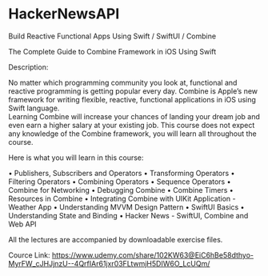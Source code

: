 # HackerNewsAPI
Build Reactive Functional Apps Using Swift / SwiftUI / Combine


The Complete Guide to Combine Framework in iOS Using Swift

Description:

No matter which programming community you look at, functional and reactive programming is getting popular every day. 
Combine is Apple’s new framework for writing flexible, reactive, functional applications in iOS using Swift language.     
Learning Combine will increase your chances of landing your dream job and even earn a higher salary at your existing job. 
This course does not expect any knowledge of the Combine framework, you will learn all throughout the course.

Here is what you will learn in this course:

• Publishers, Subscribers and Operators
• Transforming Operators
• Filtering Operators
• Combining Operators
• Sequence Operators
• Combine for Networking
• Debugging Combine
• Combine Timers
• Resources in Combine
• Integrating Combine with UIKit Application - Weather App
• Understanding MVVM Design Pattern
• SwiftUI Basics
• Understanding State and Binding
• Hacker News - SwiftUI, Combine and Web API

All the lectures are accompanied by downloadable exercise files.

Cource Link: https://www.udemy.com/share/102KW63@EiC6hBe58dthyo-MyrFW_cJHJjnzU--4QrfIAr61jxr03FLtwmjH5DIW6O_LcUQm/
